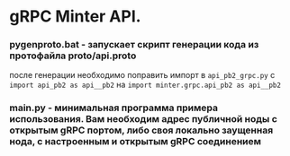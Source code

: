 # gRPC Minter API.

### pygenproto.bat - запускает скрипт генерации кода из протофайла proto/api.proto

после генерации необходимо поправить импорт в ```api_pb2_grpc.py``` с ```import api_pb2 as api__pb2``` на ```import minter.grpc.api_pb2 as api__pb2```

### main.py - минимальная программа примера использования. Вам необходим адрес публичной ноды с открытым gRPC портом, либо своя локально заущенная нода, с настроенным и открытым gRPC соединением
